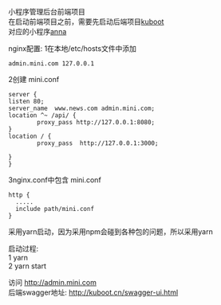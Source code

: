 小程序管理后台前端项目<br/>
在启动前端项目之前，需要先启动后端项目[kuboot](https://github.com/springAppl/kuboot)<br/>
对应的小程序[anna](https://github.com/springAppl/anna)<br/>

nginx配置:
1在本地/etc/hosts文件中添加
```
admin.mini.com 127.0.0.1
```
2创建  mini.conf
```
server {
listen 80;
server_name  www.news.com admin.mini.com;
location ^~ /api/ {
        proxy_pass http://127.0.0.1:8080;
}
location / {
        proxy_pass  http://127.0.0.1:3000;

}
}
```
3nginx.conf中包含 mini.conf
```
http {
  .....
  include path/mini.conf
}
```

采用yarn启动，因为采用npm会碰到各种包的问题，所以采用yarn<br/>

启动过程:<br/>
1 yarn<br/>
2 yarn start<br/>


访问 http://admin.mini.com<br/>
后端swagger地址: http://kuboot.cn/swagger-ui.html